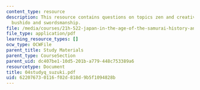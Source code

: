 ```yaml
---
content_type: resource
description: This resource contains questions on topics zen and creativity, zen religion,
  bushido and swordsmanship.
file: /media/courses/21h-522-japan-in-the-age-of-the-samurai-history-and-film-fall-2006/622076730116f02d818d9b5f1094828b_04studyq_suzuki.pdf
file_type: application/pdf
learning_resource_types: []
ocw_type: OCWFile
parent_title: Study Materials
parent_type: CourseSection
parent_uid: dc407be1-10d5-201b-a779-448c753389a6
resourcetype: Document
title: 04studyq_suzuki.pdf
uid: 62207673-0116-f02d-818d-9b5f1094828b
---
```

